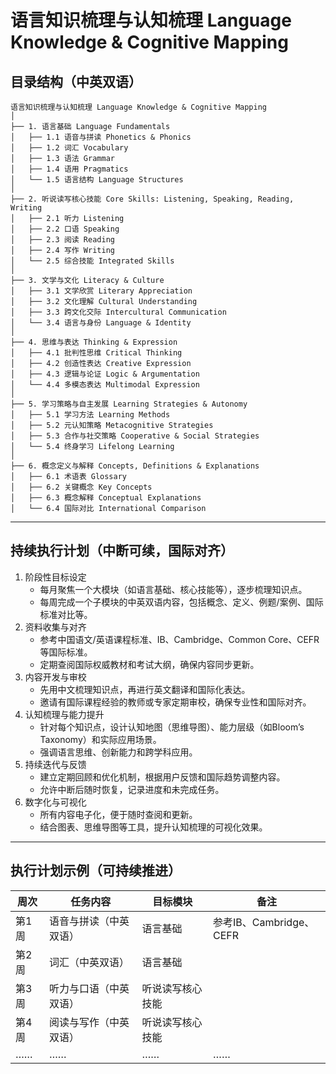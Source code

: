 # 语言知识梳理与认知梳理 Language Knowledge & Cognitive Mapping

## 目录结构（中英双语）

```text
语言知识梳理与认知梳理 Language Knowledge & Cognitive Mapping
│
├── 1. 语言基础 Language Fundamentals
│   ├── 1.1 语音与拼读 Phonetics & Phonics
│   ├── 1.2 词汇 Vocabulary
│   ├── 1.3 语法 Grammar
│   ├── 1.4 语用 Pragmatics
│   └── 1.5 语言结构 Language Structures
│
├── 2. 听说读写核心技能 Core Skills: Listening, Speaking, Reading, Writing
│   ├── 2.1 听力 Listening
│   ├── 2.2 口语 Speaking
│   ├── 2.3 阅读 Reading
│   ├── 2.4 写作 Writing
│   └── 2.5 综合技能 Integrated Skills
│
├── 3. 文学与文化 Literacy & Culture
│   ├── 3.1 文学欣赏 Literary Appreciation
│   ├── 3.2 文化理解 Cultural Understanding
│   ├── 3.3 跨文化交际 Intercultural Communication
│   └── 3.4 语言与身份 Language & Identity
│
├── 4. 思维与表达 Thinking & Expression
│   ├── 4.1 批判性思维 Critical Thinking
│   ├── 4.2 创造性表达 Creative Expression
│   ├── 4.3 逻辑与论证 Logic & Argumentation
│   └── 4.4 多模态表达 Multimodal Expression
│
├── 5. 学习策略与自主发展 Learning Strategies & Autonomy
│   ├── 5.1 学习方法 Learning Methods
│   ├── 5.2 元认知策略 Metacognitive Strategies
│   ├── 5.3 合作与社交策略 Cooperative & Social Strategies
│   └── 5.4 终身学习 Lifelong Learning
│
├── 6. 概念定义与解释 Concepts, Definitions & Explanations
│   ├── 6.1 术语表 Glossary
│   ├── 6.2 关键概念 Key Concepts
│   ├── 6.3 概念解释 Conceptual Explanations
│   └── 6.4 国际对比 International Comparison
```

---

## 持续执行计划（中断可续，国际对齐）

1. 阶段性目标设定
   - 每月聚焦一个大模块（如语言基础、核心技能等），逐步梳理知识点。
   - 每周完成一个子模块的中英双语内容，包括概念、定义、例题/案例、国际标准对比等。
2. 资料收集与对齐
   - 参考中国语文/英语课程标准、IB、Cambridge、Common Core、CEFR等国际标准。
   - 定期查阅国际权威教材和考试大纲，确保内容同步更新。
3. 内容开发与审校
   - 先用中文梳理知识点，再进行英文翻译和国际化表达。
   - 邀请有国际课程经验的教师或专家定期审校，确保专业性和国际对齐。
4. 认知梳理与能力提升
   - 针对每个知识点，设计认知地图（思维导图）、能力层级（如Bloom’s Taxonomy）和实际应用场景。
   - 强调语言思维、创新能力和跨学科应用。
5. 持续迭代与反馈
   - 建立定期回顾和优化机制，根据用户反馈和国际趋势调整内容。
   - 允许中断后随时恢复，记录进度和未完成任务。
6. 数字化与可视化
   - 所有内容电子化，便于随时查阅和更新。
   - 结合图表、思维导图等工具，提升认知梳理的可视化效果。

---

## 执行计划示例（可持续推进）

| 周次 | 任务内容 | 目标模块 | 备注 |
|------|----------|----------|------|
| 第1周 | 语音与拼读（中英双语） | 语言基础 | 参考IB、Cambridge、CEFR |
| 第2周 | 词汇（中英双语） | 语言基础 |  |
| 第3周 | 听力与口语（中英双语） | 听说读写核心技能 |  |
| 第4周 | 阅读与写作（中英双语） | 听说读写核心技能 |  |
| …… | …… | …… | …… |
